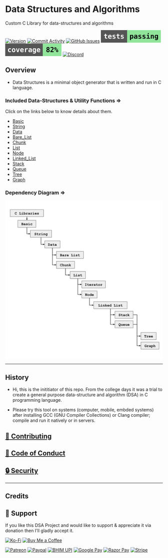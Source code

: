 # Data Structures and Algorithms
Custom C Library for data-structures and algorithms

[![Version](localhost:3000/?type=version&user=sayan&path=thescienceuniverse&repo=DSA&branch=master)](https://github.com/TheScienceUniverse/DSA)
[![Commit Activity](https://img.shields.io/github/commit-activity/m/TheScienceUniverse/DSA)](https://github.com/TheScienceUniverse/DSA/pulse)
[![GitHub Issues](https://img.shields.io/github/issues/TheScienceUniverse/DSA.svg?style=flat-square&label=Issues&color=d77982)](https://github.com/TheScienceUniverse/DSA/issues)
[![Tests](./aft/test_status.svg)](https://raw.githubusercontent.com/TheScienceUniverse/DSA/refs/heads/master/log/passmark.log)
[![Coverage](./aft/code_coverage.svg)](https://raw.githubusercontent.com/TheScienceUniverse/DSA/refs/heads/master/log/coverage.log)
[![Discord](https://img.shields.io/discord/869557815780470834?color=738adb&label=Discord&logo=discord&logoColor=white&style=flat-square)](https://discord.gg/DEYW7vZkm7)

## Overview

- Data Structures is a minimal object generator that is written and run in C language.


### Included Data-Structures & Utility Functions =>

Click on the links below to know details about them.

- [Basic](/docs/basic.md)
- [String](/docs/string.md)
- [Data](/docs/data.md)
- [Bare_List](/docs/bare_list.md)
- [Chunk](/docs/chunk.md)
- [List](/docs/list.md)
- [Node](/docs/node.md)
- [Linked_List](/docs/linked_list.md)
- [Stack](/docs/stack.md)
- [Queue](/docs/queue.md)
- [Tree](/docs/tree.md)
- [Graph](/docs/graph.md)


### Dependency Diagram =>

![Image](./media/library_structure.svg "Library Structure")

___

## History

- Hi, this is the inititiator of this repo. From the college days it was a trial to create a general purpose data-structure and algorithm (DSA) in C programming language.

- Please try this tool on systems (computer, mobile, embded systems) after installing GCC (GNU Compiler Collections) or Clang compiler; compile and run it natively or in servers.


## [🤝 Contributing](./CONTRIBUTING.md)

## [📜 Code of Conduct](./CODE_OF_CONDUCT.md)

## [🔒 Security](./SECURITY.md)
___

## Credits

## 💝 Support

If you like this DSA Project and would like to support & appreciate it via donation then I'll gladly accept it. 

[![Ko-Fi](https://img.shields.io/badge/Ko--fi-F16061?style=for-the-badge&logo=ko-fi&logoColor=white)](https://ko-fi.com/sayan_shankhari)
[![Buy Me a Coffee](https://img.shields.io/badge/Buy_Me_A_Coffee-FFDD00?style=for-the-badge&logo=buy-me-a-coffee&logoColor=black)](https://www.buymeacoffee.com/sayan.shankhari)

[![Patreon](https://img.shields.io/badge/Patreon-F96854?style=for-the-badge&logo=patreon&logoColor=white)]()
[![Paypal](https://img.shields.io/badge/PayPal-00457C?style=for-the-badge&logo=paypal&logoColor=white)](https://www.paypal.com/paypalme/the01guy)
[![BHIM UPI](https://img.shields.io/badge/bhim-e9661c?style=for-the-badge&logo=bhim&logoColor=e9661c&color=27803b)]()
[![Google Pay](https://img.shields.io/badge/Google%20Pay-%233780F1.svg?style=for-the-badge&logo=Google-Pay&logoColor=white)]()
[![Razor Pay](https://img.shields.io/badge/Razorpay-02042B?style=for-the-badge&logo=razorpay&logoColor=3395FF)]()
[![Stripe](https://img.shields.io/badge/Stripe-626CD9?style=for-the-badge&logo=Stripe&logoColor=white)]()
